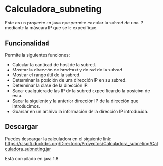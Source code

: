 # Calculadora_subneting
Este es un proyecto en java que permite calcular la subred de una IP mediante la máscara IP que se le expecifique.
## Funcionalidad
Permite la siguientes funciones:
- Calcular la cantidad de host de la subred.
- Mostrar la dirección de brodcast y de red de la subred.
- Mostrar el rango útil de la subred.
- Determinar la posición de una dirección IP en su subred.
- Determinar la clase de la dirección IP.
- Sacar cualquiera de las IP de la subred expecificando la posición de esta.
- Sacar la siguiente y la anterior dirección IP de la dirección que introducimos.
- Guardar en un archivo la información de la dirección IP introducida.
## Descargar
Puedes descargar la calculadora en el siguiente link: https://raspifj.duckdns.org/Directorio/Proyectos/Calculadora_subneting/Calculadora_subneting.jar

Está compilado en java 1.8
